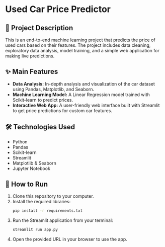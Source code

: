 # Used Car Price Predictor

## 📖 Project Description

This is an end-to-end machine learning project that predicts the price of used cars based on their features. The project includes data cleaning, exploratory data analysis, model training, and a simple web application for making live predictions.

## ✨ Main Features

* **Data Analysis:** In-depth analysis and visualization of the car dataset using Pandas, Matplotlib, and Seaborn.
* **Machine Learning Model:** A Linear Regression model trained with Scikit-learn to predict prices.
* **Interactive Web App:** A user-friendly web interface built with Streamlit to get price predictions for custom car features.

## 🛠️ Technologies Used

* Python
* Pandas
* Scikit-learn
* Streamlit
* Matplotlib & Seaborn
* Jupyter Notebook

## 🚀 How to Run

1.  Clone this repository to your computer.
2.  Install the required libraries:
    ```sh
    pip install -r requirements.txt
    ```
3.  Run the Streamlit application from your terminal:
    ```sh
    streamlit run app.py
    ```
4.  Open the provided URL in your browser to use the app.